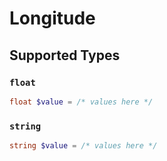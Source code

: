 # Longitude


## Supported Types

### `float`

```php
float $value = /* values here */
```

### `string`

```php
string $value = /* values here */
```

